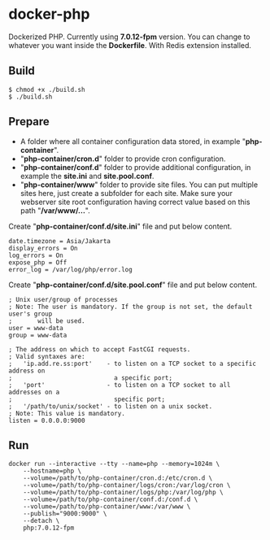 # docker-php
Dockerized PHP. Currently using **7.0.12-fpm** version. You can change to whatever you want inside the **Dockerfile**. With Redis extension installed.

## Build

    $ chmod +x ./build.sh
    $ ./build.sh

## Prepare
- A folder where all container configuration data stored, in example "**php-container**".
- "**php-container/cron.d**" folder to provide cron configuration.
- "**php-container/conf.d**" folder to provide additional configuration, in example the **site.ini** and **site.pool.conf**.
- "**php-container/www**" folder to provide site files. You can put multiple sites here, just create a subfolder for each site. Make sure your webserver site root configuration having correct value based on this path "**/var/www/...**".

Create "**php-container/conf.d/site.ini**" file and put below content.

    date.timezone = Asia/Jakarta
    display_errors = On
    log_errors = On
    expose_php = Off
    error_log = /var/log/php/error.log
    
Create "**php-container/conf.d/site.pool.conf**" file and put below content.

    ; Unix user/group of processes
    ; Note: The user is mandatory. If the group is not set, the default user's group
    ;       will be used.
    user = www-data
    group = www-data

    ; The address on which to accept FastCGI requests.
    ; Valid syntaxes are:
    ;   'ip.add.re.ss:port'    - to listen on a TCP socket to a specific address on
    ;                            a specific port;
    ;   'port'                 - to listen on a TCP socket to all addresses on a
    ;                            specific port;
    ;   '/path/to/unix/socket' - to listen on a unix socket.
    ; Note: This value is mandatory.
    listen = 0.0.0.0:9000

## Run

    docker run --interactive --tty --name=php --memory=1024m \
        --hostname=php \
        --volume=/path/to/php-container/cron.d:/etc/cron.d \
        --volume=/path/to/php-container/logs/cron:/var/log/cron \
        --volume=/path/to/php-container/logs/php:/var/log/php \
        --volume=/path/to/php-container/conf.d:/conf.d \
        --volume=/path/to/php-container/www:/var/www \
        --publish="9000:9000" \
        --detach \
        php:7.0.12-fpm
